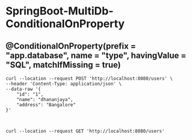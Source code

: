 # SpringBoot-MultiDb-ConditionalOnProperty

## @ConditionalOnProperty(prefix = "app.database", name = "type", havingValue = "SQL", matchIfMissing = true)
~~~
curl --location --request POST 'http://localhost:8080/users' \
--header 'Content-Type: application/json' \
--data-raw '{
    "id": "1",
    "name": "dhananjaya",
    "address": "Bangalore"
}'



curl --location --request GET 'http://localhost:8080/users'
~~~
